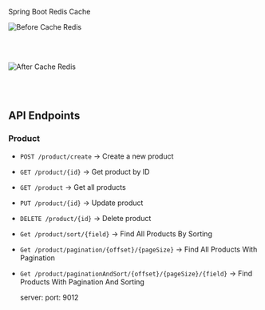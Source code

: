 Spring Boot Redis Cache

![Before Cache Redis](https://github.com/user-attachments/assets/42c6834d-70f3-497a-96f9-f3c064df462c)

<br><br>

![After Cache Redis](https://github.com/user-attachments/assets/7f23f21c-b72b-4b80-8edf-085ab872fa6d)

<br><br>

## API Endpoints

### Product
- `POST /product/create` → Create a new product
- `GET /product/{id}` → Get product by ID
- `GET /product` → Get all products
- `PUT /product/{id}` → Update product
- `DELETE /product/{id}` → Delete product
- `Get /product/sort/{field}` -> Find All Products By Sorting
- `Get /product/pagination/{offset}/{pageSize}` -> Find All Products With Pagination
- `Get /product/paginationAndSort/{offset}/{pageSize}/{field}` -> Find Products With Pagination And Sorting

  server:
  port: 9012
